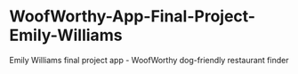 # WoofWorthy-App-Final-Project-Emily-Williams
Emily Williams final project app - WoofWorthy dog-friendly restaurant finder
